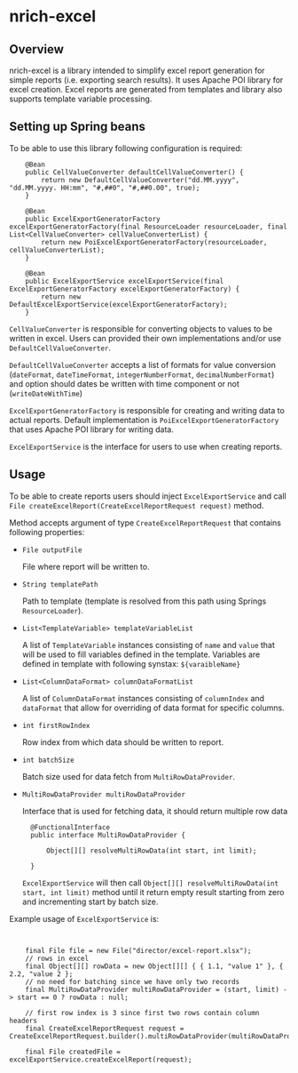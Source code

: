 # nrich-excel

## Overview
nrich-excel is a library intended to simplify excel report generation for simple reports (i.e. exporting search results).
It uses Apache POI library for excel creation. Excel reports are generated from templates and library also supports
template variable processing.

## Setting up Spring beans

To be able to use this library following configuration is required:

```
    @Bean
    public CellValueConverter defaultCellValueConverter() {
        return new DefaultCellValueConverter("dd.MM.yyyy", "dd.MM.yyyy. HH:mm", "#,##0", "#,##0.00", true);
    }

    @Bean
    public ExcelExportGeneratorFactory excelExportGeneratorFactory(final ResourceLoader resourceLoader, final List<CellValueConverter> cellValueConverterList) {
        return new PoiExcelExportGeneratorFactory(resourceLoader, cellValueConverterList);
    }

    @Bean
    public ExcelExportService excelExportService(final ExcelExportGeneratorFactory excelExportGeneratorFactory) {
        return new DefaultExcelExportService(excelExportGeneratorFactory);
    }

```


`CellValueConverter` is responsible for converting objects to values to be written in excel. Users can provided their own implementations and/or use
`DefaultCellValueConverter`. 

`DefaultCellValueConverter` accepts a list of formats for value conversion (`dateFormat`, `dateTimeFormat`, `integerNumberFormat`, `decimalNumberFormat`) and option should dates be written with time component or not 
(`writeDateWithTime`)

`ExcelExportGeneratorFactory` is responsible for creating and writing data to actual reports. Default implementation is `PoiExcelExportGeneratorFactory`
that uses Apache POI library for writing data.

`ExcelExportService` is the interface for users to use when creating reports. 


## Usage

To be able to create reports users should inject `ExcelExportService` and call `File createExcelReport(CreateExcelReportRequest request)`
method.

Method accepts argument of type `CreateExcelReportRequest` that contains following properties:

- `File outputFile`

  File where report will be written to.

- `String templatePath`

  Path to template (template is resolved from this path using Springs `ResourceLoader`).

- `List<TemplateVariable> templateVariableList`

  A list of `TemplateVariable` instances consisting of `name` and `value` that will be used to fill variables defined in the template.
  Variables are defined in template with following synstax: `${varaibleName}` 

- `List<ColumnDataFormat> columnDataFormatList`

  A list of `ColumnDataFormat` instances consisting of `columnIndex` and `dataFormat` that allow for overriding of data format for specific columns. 

- `int firstRowIndex`

  Row index from which data should be written to report.

- `int batchSize`

  Batch size used for data fetch from `MultiRowDataProvider`. 

- `MultiRowDataProvider multiRowDataProvider`

  Interface that is used for fetching data, it should return multiple row data
  
  ```
    @FunctionalInterface
    public interface MultiRowDataProvider {

        Object[][] resolveMultiRowData(int start, int limit);

    }
  
  ```
  
  `ExcelExportService` will then call `Object[][] resolveMultiRowData(int start, int limit)` method until it return 
  empty result starting from zero and incrementing start by batch size.
  

Example usage of `ExcelExportService` is:

```


    final File file = new File("director/excel-report.xlsx");
    // rows in excel
    final Object[][] rowData = new Object[][] { { 1.1, "value 1" }, { 2.2, "value 2 };
    // no need for batching since we have only two records
    final MultiRowDataProvider multiRowDataProvider = (start, limit) -> start == 0 ? rowData : null;

    // first row index is 3 since first two rows contain column headers
    final CreateExcelReportRequest request = CreateExcelReportRequest.builder().multiRowDataProvider(multiRowDataProvider).batchSize(10).outputFile(file).templatePath("classpath:excel/template.xlsx").firstRowIndex(3).build();
   
    final File createdFile = excelExportService.createExcelReport(request);

```
